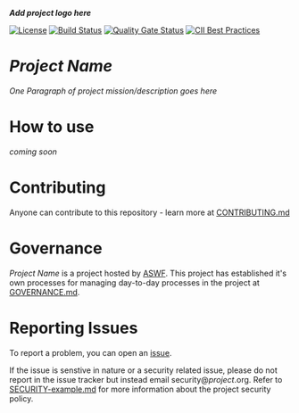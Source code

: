 ***Add project logo here***

[![License](https://img.shields.io/github/license/AcademySoftwareFoundation/example-project)](LICENSE)
[![Build Status](https://dev.azure.com/AcademySoftwareFoundation/aswf-sample-project/_apis/build/status/aswf-sample-project.ci?branchName=master)](https://dev.azure.com/AcademySoftwareFoundation/aswf-sample-project/_build/latest?definitionId=12&branchName=master)
[![Quality Gate Status](https://sonarcloud.io/api/project_badges/measure?project=AcademySoftwareFoundation_aswf-sample-project&metric=alert_status)](https://sonarcloud.io/dashboard?id=AcademySoftwareFoundation_aswf-sample-project)
[![CII Best Practices](https://bestpractices.coreinfrastructure.org/projects/xxx/badge)](https://bestpractices.coreinfrastructure.org/projects/xxx)

# _Project Name_
_One Paragraph of project mission/description goes here_

# How to use
_coming soon_

# Contributing
Anyone can contribute to this repository - learn more at [CONTRIBUTING.md](CONTRIBUTING.md)

# Governance
_Project Name_ is a project hosted by [ASWF](https://aswf.io). This project has established it's own processes for managing day-to-day processes in the project at [GOVERNANCE.md](GOVERNANCE.md).

# Reporting Issues

To report a problem, you can open an
[issue](https://github.com/AcademySoftwareFoundation/example-project/issues).

If the issue is senstive in nature or a security related issue, please
do not report in the issue tracker but instead email
security@_project_.org. Refer to
[SECURITY-example.md](SECURITY-example.md) for more information about
the project security policy.

